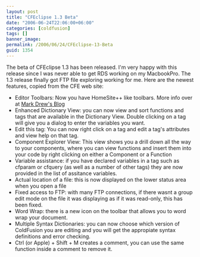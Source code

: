 ```yaml
---
layout: post
title: "CFEclipse 1.3 Beta"
date: "2006-06-24T22:06:00+06:00"
categories: [coldfusion]
tags: []
banner_image: 
permalink: /2006/06/24/CFEclipse-13-Beta
guid: 1354
---
```


The beta of <a hre="http://www.cfeclipse.org/beta/">CFEclipse 1.3</a> has been released. I'm very happy with this release since I was never able to get RDS working on my MacbookPro. The 1.3 release finally got FTP file exploring working for me.  Here are the newest features, copied from the CFE web site:

<ul>
  <li>Editor Toolbars: Now you have HomeSite++ like toolbars. More info over at <a href="http://www.markdrew.co.uk/blog/index.cfm/2005/12/19/More-on-the-new-CFEclipse-Toolbars">Mark Drew's Blog</a> </li>
  <li>Enhanced Dictionary View: you can now view and sort functions and tags that are available in the Dictionary View. Double clicking on a tag will give you a dialog to enter the variables you want. </li>
  <li>Edit this tag: You can now right click on a tag and edit a tag's attributes and view help on that tag. </li>

  <li>Component Explorer View: This view shows you a drill down all the way to your components, where you can view functions and insert them into your code by right clicking on either a Component or a Function</li>
  <li>Variable assistance: if you have declared variables in a tag such as cfparam or cfquery (as well as a number of other tags) they are now provided in the list of assitance variables.</li>
  <li>Actual location of a file: this is now displayed on the lower status area when you open a file</li>
  <li>Fixed access to FTP: with many FTP connections, if there wasnt a group edit mode on the file it was displaying as if it was read-only, this has been fixed.</li>
  <li>Word Wrap: there is a new icon on the toolbar that allows you to word wrap your document.</li>
  <li>Multiple Syntax Dictionaries: you can now choose which version of ColdFusion you are editing and you will get the appropiate syntax definitions and error checking. </li>

  <li>Ctrl (or Apple) + Shift + M creates a comment, you can use the same function inside a comment to remove it. </li>
  </ul>